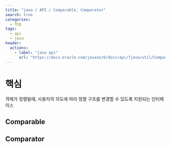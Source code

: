 ```yaml
---
title: "java / API / Comparable, Comparator"
search: true
categories: 
  - 학습
tags: 
  - api
  - java
header:  
  actions:
    - label: "java api"
      url: "https://docs.oracle.com/javase/8/docs/api/?java/util/Comparator.html"
---
```


# 핵심
객체가 정렬될때, 사용자의 의도에 따라 정렬 구조를 변경할 수 있도록 지원되는 인터페이스
## Comparable
## Comparator
<!--stackedit_data:
eyJoaXN0b3J5IjpbLTM1NjIwNjYzM119
-->